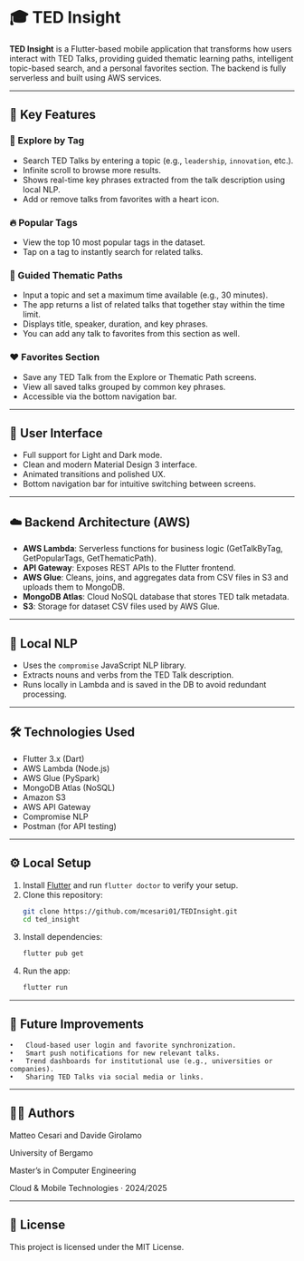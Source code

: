 # 🎓 TED Insight

**TED Insight** is a Flutter-based mobile application that transforms how users interact with TED Talks, providing guided thematic learning paths, intelligent topic-based search, and a personal favorites section. The backend is fully serverless and built using AWS services.

---

## 🚀 Key Features

### 🔎 Explore by Tag
- Search TED Talks by entering a topic (e.g., `leadership`, `innovation`, etc.).
- Infinite scroll to browse more results.
- Shows real-time key phrases extracted from the talk description using local NLP.
- Add or remove talks from favorites with a heart icon.

### 🔥 Popular Tags
- View the top 10 most popular tags in the dataset.
- Tap on a tag to instantly search for related talks.

### 🧭 Guided Thematic Paths
- Input a topic and set a maximum time available (e.g., 30 minutes).
- The app returns a list of related talks that together stay within the time limit.
- Displays title, speaker, duration, and key phrases.
- You can add any talk to favorites from this section as well.

### ❤️ Favorites Section
- Save any TED Talk from the Explore or Thematic Path screens.
- View all saved talks grouped by common key phrases.
- Accessible via the bottom navigation bar.

---

## 📱 User Interface

- Full support for Light and Dark mode.
- Clean and modern Material Design 3 interface.
- Animated transitions and polished UX.
- Bottom navigation bar for intuitive switching between screens.

---

## ☁️ Backend Architecture (AWS)

- **AWS Lambda**: Serverless functions for business logic (GetTalkByTag, GetPopularTags, GetThematicPath).
- **API Gateway**: Exposes REST APIs to the Flutter frontend.
- **AWS Glue**: Cleans, joins, and aggregates data from CSV files in S3 and uploads them to MongoDB.
- **MongoDB Atlas**: Cloud NoSQL database that stores TED talk metadata.
- **S3**: Storage for dataset CSV files used by AWS Glue.

---

## 🧠 Local NLP

- Uses the `compromise` JavaScript NLP library.
- Extracts nouns and verbs from the TED Talk description.
- Runs locally in Lambda and is saved in the DB to avoid redundant processing.

---

## 🛠 Technologies Used

- Flutter 3.x (Dart)
- AWS Lambda (Node.js)
- AWS Glue (PySpark)
- MongoDB Atlas (NoSQL)
- Amazon S3
- AWS API Gateway
- Compromise NLP
- Postman (for API testing)

---


## ⚙️ Local Setup

1. Install [Flutter](https://flutter.dev/docs/get-started/install) and run `flutter doctor` to verify your setup.
2. Clone this repository:
   ```bash
   git clone https://github.com/mcesari01/TEDInsight.git
   cd ted_insight
   ```
3. Install dependencies:
	```bash
	flutter pub get
	```
4. Run the app:
	```bash
	flutter run
	```
   

---

## 🔮 Future Improvements
	•	Cloud-based user login and favorite synchronization.
	•	Smart push notifications for new relevant talks.
	•	Trend dashboards for institutional use (e.g., universities or companies).
	•	Sharing TED Talks via social media or links.
---

## 👨‍💻 Authors

Matteo Cesari and Davide Girolamo

University of Bergamo

Master’s in Computer Engineering

Cloud & Mobile Technologies ·  2024/2025

---

## 📜 License

This project is licensed under the MIT License.
